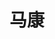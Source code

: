 ---
layout: member
title: 马康
graduate-from: 西南大学
position: 硕士研究生
research: 功能材料构筑，纳米疫苗及免疫治疗
email: 865118837 at qq.com
image: /images/members/马康.jpg
alumni: false
---